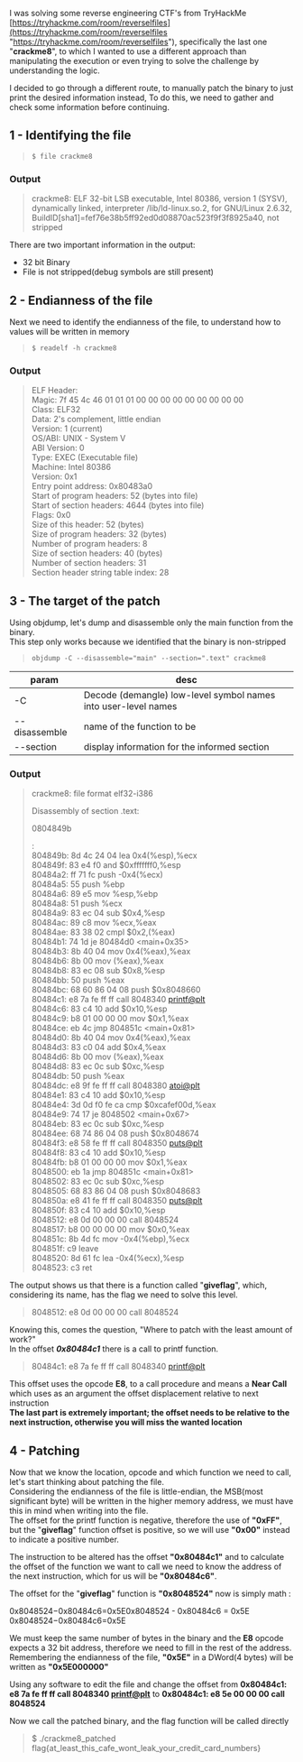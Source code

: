 I was solving some reverse engineering CTF's from TryHackMe [https://tryhackme.com/room/reverselfiles](https://tryhackme.com/room/reverselfiles "https://tryhackme.com/room/reverselfiles"), specifically the last one "**crackme8**", to which I wanted to use a different approach than manipulating the execution or even trying to solve the challenge by understanding the logic.

I decided to go through a different route, to manually patch the binary to just print the desired information instead, To do this, we need to gather and check some information before continuing.

## 1 - Identifying the file

> `$ file crackme8`

### Output

> crackme8: ELF 32-bit LSB executable, Intel 80386, version 1 (SYSV), dynamically linked, interpreter /lib/ld-linux.so.2, for GNU/Linux 2.6.32, BuildID[sha1]=fef76e38b5ff92ed0d08870ac523f9f3f8925a40, not stripped

There are two important information in the output:

- 32 bit Binary
- File is not stripped(debug symbols are still present)

## 2 - Endianness of the file

Next we need to identify the endianness of the file, to understand how to values will be written in memory

> `$ readelf -h crackme8`

### Output

> ELF Header:  
> Magic: 7f 45 4c 46 01 01 01 00 00 00 00 00 00 00 00 00  
> Class: ELF32  
> Data: 2's complement, little endian  
> Version: 1 (current)  
> OS/ABI: UNIX - System V  
> ABI Version: 0  
> Type: EXEC (Executable file)  
> Machine: Intel 80386  
> Version: 0x1  
> Entry point address: 0x80483a0  
> Start of program headers: 52 (bytes into file)  
> Start of section headers: 4644 (bytes into file)  
> Flags: 0x0  
> Size of this header: 52 (bytes)  
> Size of program headers: 32 (bytes)  
> Number of program headers: 8  
> Size of section headers: 40 (bytes)  
> Number of section headers: 31  
> Section header string table index: 28

## 3 - The target of the patch

Using objdump, let's dump and disassemble only the main function from the binary.  
This step only works because we identified that the binary is non-stripped

> `objdump -C --disassemble="main" --section=".text" crackme8`

|param|desc|
|---|---|
|-C|Decode (demangle) low-level symbol names into user-level names|
|--disassemble|name of the function to be|
|--section|display information for the informed section|

### Output

> crackme8: file format elf32-i386
> 
> Disassembly of section .text:
> 
> 0804849b <main>:  
> 804849b: 8d 4c 24 04 lea 0x4(%esp),%ecx  
> 804849f: 83 e4 f0 and $0xfffffff0,%esp  
> 80484a2: ff 71 fc push -0x4(%ecx)  
> 80484a5: 55 push %ebp  
> 80484a6: 89 e5 mov %esp,%ebp  
> 80484a8: 51 push %ecx  
> 80484a9: 83 ec 04 sub $0x4,%esp  
> 80484ac: 89 c8 mov %ecx,%eax  
> 80484ae: 83 38 02 cmpl $0x2,(%eax)  
> 80484b1: 74 1d je 80484d0 <main+0x35>  
> 80484b3: 8b 40 04 mov 0x4(%eax),%eax  
> 80484b6: 8b 00 mov (%eax),%eax  
> 80484b8: 83 ec 08 sub $0x8,%esp  
> 80484bb: 50 push %eax  
> 80484bc: 68 60 86 04 08 push $0x8048660  
> 80484c1: e8 7a fe ff ff call 8048340 <printf@plt>  
> 80484c6: 83 c4 10 add $0x10,%esp  
> 80484c9: b8 01 00 00 00 mov $0x1,%eax  
> 80484ce: eb 4c jmp 804851c <main+0x81>  
> 80484d0: 8b 40 04 mov 0x4(%eax),%eax  
> 80484d3: 83 c0 04 add $0x4,%eax  
> 80484d6: 8b 00 mov (%eax),%eax  
> 80484d8: 83 ec 0c sub $0xc,%esp  
> 80484db: 50 push %eax  
> 80484dc: e8 9f fe ff ff call 8048380 <atoi@plt>  
> 80484e1: 83 c4 10 add $0x10,%esp  
> 80484e4: 3d 0d f0 fe ca cmp $0xcafef00d,%eax  
> 80484e9: 74 17 je 8048502 <main+0x67>  
> 80484eb: 83 ec 0c sub $0xc,%esp  
> 80484ee: 68 74 86 04 08 push $0x8048674  
> 80484f3: e8 58 fe ff ff call 8048350 <puts@plt>  
> 80484f8: 83 c4 10 add $0x10,%esp  
> 80484fb: b8 01 00 00 00 mov $0x1,%eax  
> 8048500: eb 1a jmp 804851c <main+0x81>  
> 8048502: 83 ec 0c sub $0xc,%esp  
> 8048505: 68 83 86 04 08 push $0x8048683  
> 804850a: e8 41 fe ff ff call 8048350 <puts@plt>  
> 804850f: 83 c4 10 add $0x10,%esp  
> 8048512: e8 0d 00 00 00 call 8048524 <giveFlag>  
> 8048517: b8 00 00 00 00 mov $0x0,%eax  
> 804851c: 8b 4d fc mov -0x4(%ebp),%ecx  
> 804851f: c9 leave  
> 8048520: 8d 61 fc lea -0x4(%ecx),%esp  
> 8048523: c3 ret

The output shows us that there is a function called "**giveflag**", which, considering its name, has the flag we need to solve this level.

> 8048512: e8 0d 00 00 00 call 8048524 <giveFlag>

Knowing this, comes the question, "Where to patch with the least amount of work?"  
In the offset _**0x80484c1**_ there is a call to printf function.

> 80484c1: e8 7a fe ff ff call 8048340 <printf@plt>

This offset uses the opcode **E8**, to a call procedure and means a **Near Call** which uses as an argument the offset displacement relative to next instruction  
**The last part is extremely important; the offset needs to be relative to the next instruction, otherwise you will miss the wanted location**

## 4 - Patching

Now that we know the location, opcode and which function we need to call, let's start thinking about patching the file.  
Considering the endianness of the file is little-endian, the MSB(most significant byte) will be written in the higher memory address, we must have this in mind when writing into the file.  
The offset for the printf function is negative, therefore the use of **"0xFF"**, but the "**giveflag**" function offset is positive, so we will use **"0x00"** instead to indicate a positive number.

The instruction to be altered has the offset **"0x80484c1"** and to calculate the offset of the function we want to call we need to know the address of the next instruction, which for us will be **"0x80484c6"**.

The offset for the "**giveflag**" function is **"0x8048524"** now is simply math :

0x8048524−0x80484c6=0x5E0x8048524 - 0x80484c6 = 0x5E 0x8048524−0x80484c6=0x5E

We must keep the same number of bytes in the binary and the **E8** opcode expects a 32 bit address, therefore we need to fill in the rest of the address.  
Remembering the endianness of the file, **"0x5E"** in a DWord(4 bytes) will be written as **"0x5E000000"**

Using any software to edit the file and change the offset from **0x80484c1: e8 7a fe ff ff call 8048340 <printf@plt>** to **0x80484c1: e8 5e 00 00 00 call 8048524 <giveFlag>**

Now we call the patched binary, and the flag function will be called directly

> $ ./crackme8_patched  
> flag{at_least_this_cafe_wont_leak_your_credit_card_numbers}